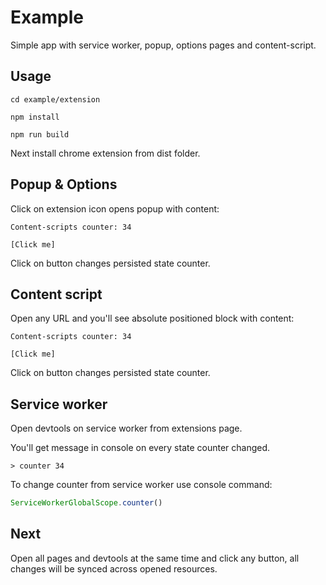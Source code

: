 # Example

Simple app with service worker, popup, options pages and content-script.

## Usage

`cd example/extension`

`npm install`

`npm run build`

Next install chrome extension from dist folder.

## Popup & Options

Click on extension icon opens popup with content:

`Content-scripts counter: 34`

`[Click me]`

Click on button changes persisted state counter.

## Content script 

Open any URL and you'll see absolute positioned block with content:

`Content-scripts counter: 34`

`[Click me]`

Click on button changes persisted state counter.

## Service worker 

Open devtools on service worker from extensions page. 

You'll get message in console on every state counter changed.

`> counter 34`

To change counter from service worker use console command:

```javascript
ServiceWorkerGlobalScope.counter()
```

## Next 

Open all pages and devtools at the same time and click any button, all changes will be synced across opened resources.
